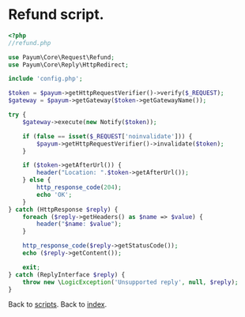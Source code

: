 # Refund script.

```php
<?php
//refund.php

use Payum\Core\Request\Refund;
use Payum\Core\Reply\HttpRedirect;

include 'config.php';

$token = $payum->getHttpRequestVerifier()->verify($_REQUEST);
$gateway = $payum->getGateway($token->getGatewayName());

try {
    $gateway->execute(new Notify($token));

    if (false == isset($_REQUEST['noinvalidate'])) {
        $payum->getHttpRequestVerifier()->invalidate($token);
    }

    if ($token->getAfterUrl()) {
        header("Location: ".$token->getAfterUrl());
    } else {
        http_response_code(204);
        echo 'OK';
    }
} catch (HttpResponse $reply) {
    foreach ($reply->getHeaders() as $name => $value) {
        header("$name: $value");
    }

    http_response_code($reply->getStatusCode());
    echo ($reply->getContent());

    exit;
} catch (ReplyInterface $reply) {
    throw new \LogicException('Unsupported reply', null, $reply);
}
```

Back to [scripts](https://github.com/Payum/Core/tree/master/Resources/docs/scripts/index.md).
Back to [index](https://github.com/Payum/Core/tree/master/Resources/docs/index.md).


